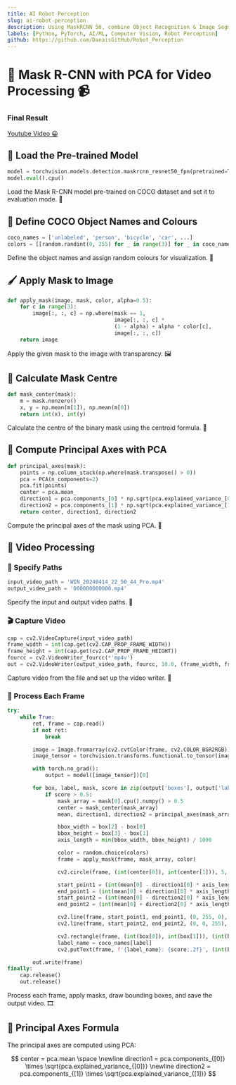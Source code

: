 ```yaml
---
title: AI Robot Perception
slug: ai-robot-perception
description: Using MaskRCNN 50, combine Object Recognition & Image Segmentation & PCA from 1 AI model 
labels: [Python, PyTorch, AI/ML, Computer Vision, Robot Perception]
github: https://github.com/DanaisGitHub/Robot_Perception
---
```


# 🎉 Mask R-CNN with PCA for Video Processing 📹

### Final Result


[Youtube Video 😀](https://youtu.be/tYTFxwDruac)

## 🚀 Load the Pre-trained Model

```python
model = torchvision.models.detection.maskrcnn_resnet50_fpn(pretrained=True)
model.eval().cpu()

```

Load the Mask R-CNN model pre-trained on COCO dataset and set it to evaluation mode. 🧠

## 🌈 Define COCO Object Names and Colours

```python
coco_names = ['unlabeled', 'person', 'bicycle', 'car', ...]
colors = [[random.randint(0, 255) for _ in range(3)] for _ in coco_names]

```

Define the object names and assign random colours for visualization. 🎨

## 🖌️ Apply Mask to Image

```python
def apply_mask(image, mask, color, alpha=0.5):
    for c in range(3):
        image[:, :, c] = np.where(mask == 1,
                                  image[:, :, c] *
                                  (1 - alpha) + alpha * color[c],
                                  image[:, :, c])
    return image

```

Apply the given mask to the image with transparency. 🖼️

## 📍 Calculate Mask Centre

```python
def mask_center(mask):
    m = mask.nonzero()
    x, y = np.mean(m[1]), np.mean(m[0])
    return int(x), int(y)

```

Calculate the centre of the binary mask using the centroid formula. 📏

## 📐 Compute Principal Axes with PCA

```python
def principal_axes(mask):
    points = np.column_stack(np.where(mask.transpose() > 0))
    pca = PCA(n_components=2)
    pca.fit(points)
    center = pca.mean_
    direction1 = pca.components_[0] * np.sqrt(pca.explained_variance_[0])
    direction2 = pca.components_[1] * np.sqrt(pca.explained_variance_[1])
    return center, direction1, direction2

```

Compute the principal axes of the mask using PCA. 🧮

## 🎥 Video Processing

### 📂 Specify Paths

```python
input_video_path = 'WIN_20240414_22_50_44_Pro.mp4'
output_video_path = '000000000000.mp4'

```

Specify the input and output video paths. 📁

### 🎬 Capture Video

```python
cap = cv2.VideoCapture(input_video_path)
frame_width = int(cap.get(cv2.CAP_PROP_FRAME_WIDTH))
frame_height = int(cap.get(cv2.CAP_PROP_FRAME_HEIGHT))
fourcc = cv2.VideoWriter_fourcc(*'mp4v')
out = cv2.VideoWriter(output_video_path, fourcc, 10.0, (frame_width, frame_height))

```

Capture video from the file and set up the video writer. 🎥

### 🔄 Process Each Frame

```python
try:
    while True:
        ret, frame = cap.read()
        if not ret:
            break

        image = Image.fromarray(cv2.cvtColor(frame, cv2.COLOR_BGR2RGB))
        image_tensor = torchvision.transforms.functional.to_tensor(image).cpu()

        with torch.no_grad():
            output = model([image_tensor])[0]

        for box, label, mask, score in zip(output['boxes'], output['labels'], output['masks'], output['scores']):
            if score > 0.5:
                mask_array = mask[0].cpu().numpy() > 0.5
                center = mask_center(mask_array)
                mean, direction1, direction2 = principal_axes(mask_array)

                bbox_width = box[2] - box[0]
                bbox_height = box[3] - box[1]
                axis_length = min(bbox_width, bbox_height) / 1000

                color = random.choice(colors)
                frame = apply_mask(frame, mask_array, color)

                cv2.circle(frame, (int(center[0]), int(center[1])), 5, (255, 0, 0), -1)

                start_point1 = (int(mean[0] - direction1[0] * axis_length), int(mean[1] - direction1[1] * axis_length))
                end_point1 = (int(mean[0] + direction1[0] * axis_length), int(mean[1] + direction1[1] * axis_length))
                start_point2 = (int(mean[0] - direction2[0] * axis_length), int(mean[1] - direction2[1] * axis_length))
                end_point2 = (int(mean[0] + direction2[0] * axis_length), int(mean[1] + direction2[1] * axis_length))

                cv2.line(frame, start_point1, end_point1, (0, 255, 0), 2)
                cv2.line(frame, start_point2, end_point2, (0, 0, 255), 2)

                cv2.rectangle(frame, (int(box[0]), int(box[1])), (int(box[2]), int(box[3])), color, 2)
                label_name = coco_names[label]
                cv2.putText(frame, f'{label_name}: {score:.2f}', (int(box[0]), int(box[1]-5)), cv2.FONT_HERSHEY_SIMPLEX, 0.5, color, 2)

        out.write(frame)
finally:
    cap.release()
    out.release()

```

Process each frame, apply masks, draw bounding boxes, and save the output video. 🎞️

## **📏 Principal Axes Formula**

The principal axes are computed using PCA:

$$
center = pca.mean
\space \newline
direction1 = pca.components_{[0]} \times \sqrt{pca.explained_variance_{[0]}}
\newline
direction2 = pca.components_{[1]} \times \sqrt{pca.explained_variance_{[1]}}
$$